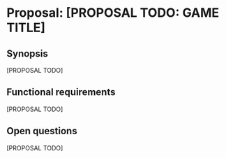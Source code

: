 # Proposal: [PROPOSAL TODO: GAME TITLE]

## Synopsis

[PROPOSAL TODO]

## Functional requirements

[PROPOSAL TODO]

## Open questions

[PROPOSAL TODO]

